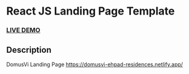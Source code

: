 # React JS Landing Page Template


### <a href="https://domusvi-ehpad-residences.netlify.app/">LIVE DEMO</a> 

## Description
DomusVi Landing Page 
https://domusvi-ehpad-residences.netlify.app/

